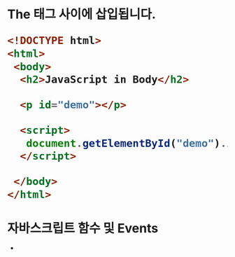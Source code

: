 # The <script> Tag

HTML에서 자바스크립트 코드는 <script>와 </script> 태그 사이에 삽입됩니다.

``` html
<!DOCTYPE html>
<html>
 <body>
  <h2>JavaScript in Body</h2>

  <p id="demo"></p>

  <script>
   document.getElementById("demo").innerHTML = "MY First JavaScript";
  </script>

 </body>
</html>
```

# 자바스크립트 함수 및 Events

-
